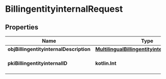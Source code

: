 
# BillingentityinternalRequest

## Properties
Name | Type | Description | Notes
------------ | ------------- | ------------- | -------------
**objBillingentityinternalDescription** | [**MultilingualBillingentityinternalDescription**](MultilingualBillingentityinternalDescription.md) |  | 
**pkiBillingentityinternalID** | **kotlin.Int** | The unique ID of the Billingentityinternal. |  [optional]



